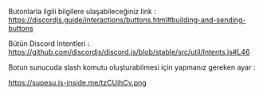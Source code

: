 Butonlarla ilgili bilgilere ulaşabileceğiniz link : https://discordjs.guide/interactions/buttons.html#building-and-sending-buttons

Bütün Discord Intentleri : https://github.com/discordjs/discord.js/blob/stable/src/util/Intents.js#L46

Botun sunucuda slash komutu oluşturabilmesi için yapmanız gereken ayar : 

https://supesu.is-inside.me/tzCUihCv.png
